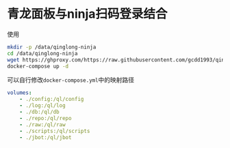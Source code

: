 # 青龙面板与ninja扫码登录结合

使用

```bash
mkdir -p /data/qinglong-ninja
cd /data/qinglong-ninja
wget https://ghproxy.com/https://raw.githubusercontent.com/gcdd1993/qinglong-ninja/main/docker/docker-compose.yml
docker-compose up -d
```

可以自行修改`docker-compose.yml`中的映射路径
```yaml
volumes:
    - ./config:/ql/config
    - ./log:/ql/log
    - ./db:/ql/db
    - ./repo:/ql/repo
    - ./raw:/ql/raw
    - ./scripts:/ql/scripts
    - ./jbot:/ql/jbot
```